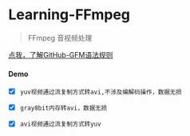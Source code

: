 # Learning-FFmpeg
> FFmpeg 音视频处理<br>

[点我，了解GitHub-GFM语法规则](https://github.com/guodongxiaren/README)<br>

#### Demo
-[x] `yuv视频通过流复制方式转avi,不涉及编解码操作，数据无损`
-[x] `gray8bit内存转avi，数据无损`
-[x] `avi视频通过流复制方式转yuv`

